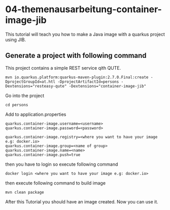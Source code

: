 # 04-themenausarbeitung-container-image-jib


This tutorial will teach you how to make a Java image with a quarkus project using JIB.

## Generate a project with following command

This project contains a simple REST service qith QUTE.

````
mvn io.quarkus.platform:quarkus-maven-plugin:2.7.0.Final:create -DprojectGroupId=at.htl -DprojectArtifactId=persons -Dextensions="resteasy-qute" -Dextensions="container-image-jib"
````

Go into the project
````
cd persons
````


Add to application.properties

```
quarkus.container-image.username=<username>
quarkus.container-image.password=<password>

quarkus.container-image.registry=<where you want to have your image e.g: docker.io>
quarkus.container-image.group=<name of group> 
quarkus.container-image.name=<name>
quarkus.container-image.push=true
```

then you have to login so execute following command

````
docker login <where you want to have your image e.g: docker.io>
````

then execute following command to build image

````
mvn clean package
````

After this Tutorial you should have an image created. Now you can use it.


